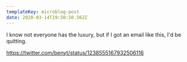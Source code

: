 ```yaml
---
templateKey: microblog-post
date: 2020-03-14T19:50:50.562Z
---
```


I know not everyone has the luxury, but if I got an email like this, I'd be quitting.

https://twitter.com/benyt/status/1238555167932506116
